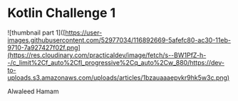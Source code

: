 # Kotlin Challenge 1

![thumbnail part 1]([https://user-images.githubusercontent.com/52977034/116892669-5afefc80-ac30-11eb-9710-7a927427f02f.png](https://res.cloudinary.com/practicaldev/image/fetch/s--BW1PfZ-h--/c_limit%2Cf_auto%2Cfl_progressive%2Cq_auto%2Cw_880/https://dev-to-uploads.s3.amazonaws.com/uploads/articles/1bzauaaaepvkr9hk5w3c.png)

Alwaleed Hamam
